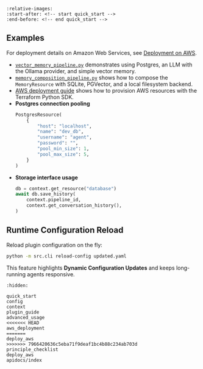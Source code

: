 
```{include} ../../README.md
:relative-images:
:start-after: <!-- start quick_start -->
:end-before: <!-- end quick_start -->
```

## Examples

For deployment details on Amazon Web Services, see [Deployment on AWS](deploy_aws.md).
- [`vector_memory_pipeline.py`](../../examples/pipelines/vector_memory_pipeline.py)
  demonstrates using Postgres, an LLM with the Ollama provider, and simple vector memory.
- [`memory_composition_pipeline.py`](../../examples/pipelines/memory_composition_pipeline.py)
  shows how to compose the ``MemoryResource`` with SQLite, PGVector, and a local
  filesystem backend.
- [AWS deployment guide](deploy_aws.md) shows how to provision AWS resources with the Terraform Python SDK.
- **Postgres connection pooling**
  ```python
  PostgresResource(
      {
          "host": "localhost",
          "name": "dev_db",
          "username": "agent",
          "password": "",
          "pool_min_size": 1,
          "pool_max_size": 5,
      }
  )
  ```
- **Storage interface usage**
  ```python
  db = context.get_resource("database")
  await db.save_history(
      context.pipeline_id,
      context.get_conversation_history(),
  )
  ```

## Runtime Configuration Reload

Reload plugin configuration on the fly:

```bash
python -m src.cli reload-config updated.yaml
```

This feature highlights **Dynamic Configuration Updates** and keeps
long-running agents responsive.

```{toctree}
:hidden:

quick_start
config
context
plugin_guide
advanced_usage
<<<<<<< HEAD
aws_deployment
=======
deploy_aws
>>>>>>> 7966420636c5eba71f9deaf1bc4b88c234ab703d
principle_checklist
deploy_aws
apidocs/index
```

